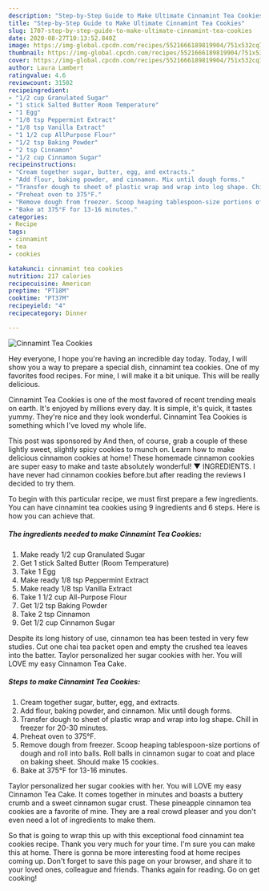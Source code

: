 ```yaml
---
description: "Step-by-Step Guide to Make Ultimate Cinnamint Tea Cookies"
title: "Step-by-Step Guide to Make Ultimate Cinnamint Tea Cookies"
slug: 1707-step-by-step-guide-to-make-ultimate-cinnamint-tea-cookies
date: 2020-08-27T10:13:52.840Z
image: https://img-global.cpcdn.com/recipes/5521666189819904/751x532cq70/cinnamint-tea-cookies-recipe-main-photo.jpg
thumbnail: https://img-global.cpcdn.com/recipes/5521666189819904/751x532cq70/cinnamint-tea-cookies-recipe-main-photo.jpg
cover: https://img-global.cpcdn.com/recipes/5521666189819904/751x532cq70/cinnamint-tea-cookies-recipe-main-photo.jpg
author: Laura Lambert
ratingvalue: 4.6
reviewcount: 31502
recipeingredient:
- "1/2 cup Granulated Sugar"
- "1 stick Salted Butter Room Temperature"
- "1 Egg"
- "1/8 tsp Peppermint Extract"
- "1/8 tsp Vanilla Extract"
- "1 1/2 cup AllPurpose Flour"
- "1/2 tsp Baking Powder"
- "2 tsp Cinnamon"
- "1/2 cup Cinnamon Sugar"
recipeinstructions:
- "Cream together sugar, butter, egg, and extracts."
- "Add flour, baking powder, and cinnamon. Mix until dough forms."
- "Transfer dough to sheet of plastic wrap and wrap into log shape. Chill in freezer for 20-30 minutes."
- "Preheat oven to 375°F."
- "Remove dough from freezer. Scoop heaping tablespoon-size portions of dough and roll into balls. Roll balls in cinnamon sugar to coat and place on baking sheet. Should make 15 cookies."
- "Bake at 375°F for 13-16 minutes."
categories:
- Recipe
tags:
- cinnamint
- tea
- cookies

katakunci: cinnamint tea cookies 
nutrition: 217 calories
recipecuisine: American
preptime: "PT18M"
cooktime: "PT37M"
recipeyield: "4"
recipecategory: Dinner

---
```



![Cinnamint Tea Cookies](https://img-global.cpcdn.com/recipes/5521666189819904/751x532cq70/cinnamint-tea-cookies-recipe-main-photo.jpg)

Hey everyone, I hope you're having an incredible day today. Today, I will show you a way to prepare a special dish, cinnamint tea cookies. One of my favorites food recipes. For mine, I will make it a bit unique. This will be really delicious.

Cinnamint Tea Cookies is one of the most favored of recent trending meals on earth. It's enjoyed by millions every day. It is simple, it's quick, it tastes yummy. They're nice and they look wonderful. Cinnamint Tea Cookies is something which I've loved my whole life.

This post was sponsored by And then, of course, grab a couple of these lightly sweet, slightly spicy cookies to munch on. Learn how to make delicious cinnamon cookies at home! These homemade cinnamon cookies are super easy to make and taste absolutely wonderful! ▼ INGREDIENTS. I have never had cinnamon cookies before.but after reading the reviews I decided to try them.


To begin with this particular recipe, we must first prepare a few ingredients. You can have cinnamint tea cookies using 9 ingredients and 6 steps. Here is how you can achieve that.

<!--inarticleads1-->

##### The ingredients needed to make Cinnamint Tea Cookies:

1. Make ready 1/2 cup Granulated Sugar
1. Get 1 stick Salted Butter (Room Temperature)
1. Take 1 Egg
1. Make ready 1/8 tsp Peppermint Extract
1. Make ready 1/8 tsp Vanilla Extract
1. Take 1 1/2 cup All-Purpose Flour
1. Get 1/2 tsp Baking Powder
1. Take 2 tsp Cinnamon
1. Get 1/2 cup Cinnamon Sugar


Despite its long history of use, cinnamon tea has been tested in very few studies. Cut one chai tea packet open and empty the crushed tea leaves into the batter. Taylor personalized her sugar cookies with her. You will LOVE my easy Cinnamon Tea Cake. 

<!--inarticleads2-->

##### Steps to make Cinnamint Tea Cookies:

1. Cream together sugar, butter, egg, and extracts.
1. Add flour, baking powder, and cinnamon. Mix until dough forms.
1. Transfer dough to sheet of plastic wrap and wrap into log shape. Chill in freezer for 20-30 minutes.
1. Preheat oven to 375°F.
1. Remove dough from freezer. Scoop heaping tablespoon-size portions of dough and roll into balls. Roll balls in cinnamon sugar to coat and place on baking sheet. Should make 15 cookies.
1. Bake at 375°F for 13-16 minutes.


Taylor personalized her sugar cookies with her. You will LOVE my easy Cinnamon Tea Cake. It comes together in minutes and boasts a buttery crumb and a sweet cinnamon sugar crust. These pineapple cinnamon tea cookies are a favorite of mine. They are a real crowd pleaser and you don&#39;t even need a lot of ingredients to make them. 

So that is going to wrap this up with this exceptional food cinnamint tea cookies recipe. Thank you very much for your time. I'm sure you can make this at home. There is gonna be more interesting food at home recipes coming up. Don't forget to save this page on your browser, and share it to your loved ones, colleague and friends. Thanks again for reading. Go on get cooking!
